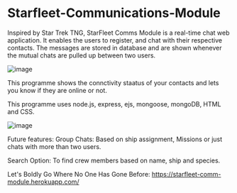 # Starfleet-Communications-Module

Inspired by Star Trek TNG, StarFleet Comms Module is a real-time chat web application. It enables the users to register, and chat with their respective contacts. The messages are stored in database and are shown whenever the mutual chats are pulled up between two users.

![image](https://user-images.githubusercontent.com/125992224/232073724-32606a02-e9a9-41e2-8c31-c6e1d938974d.png)

This programme shows the connctivity staatus of your contacts and lets you know if they are online or not.

This programme uses node.js, express, ejs, mongoose, mongoDB, HTML and CSS.

![image](https://user-images.githubusercontent.com/125992224/232074669-2a8755e5-2447-4c9e-8736-7186f24ee9a9.png)

Future features:
Group Chats: Based on ship assignment, Missions or just chats with more than two users.

Search Option: To find crew members based on name, ship and species.

Let's Boldly Go Where No One Has Gone Before: https://starfleet-comm-module.herokuapp.com/
